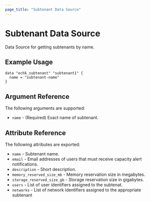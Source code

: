 ```yaml
---
page_title: "Subtenant Data Source"
---
```


# Subtenant Data Source

Data Source for getting subtenants by name. 

## Example Usage

```hcl
data "ochk_subtenant" "subtenant1" {
  name = "subtenant-name"
}
```

## Argument Reference

The following arguments are supported:

* `name` - (Required) Exact name of subtenant.

## Attribute Reference

The following attributes are exported:

* `name` - Subtenant name.
* `email` - Email addresses of users that must receive capacity alert notifications.
* `description` - Short description.
* `memory_reserved_size_mb` - Memory reservation size in megabytes.
* `storage_reserved_size_gb` - Storage reservation size in gigabytes.
* `users` - List of user identifiers assigned to the subtenat.
* `networks` - List of network identifiers assigned to the appropriate subtenant 
  
    
 
